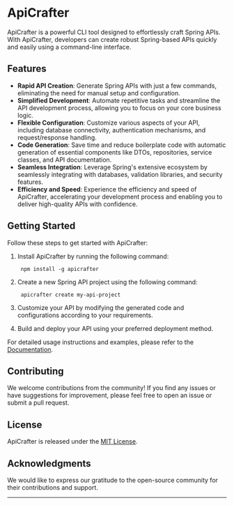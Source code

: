 # ApiCrafter

ApiCrafter is a powerful CLI tool designed to effortlessly craft Spring APIs. With ApiCrafter, developers can create robust Spring-based APIs quickly and easily using a command-line interface.

## Features

- **Rapid API Creation**: Generate Spring APIs with just a few commands, eliminating the need for manual setup and configuration.
- **Simplified Development**: Automate repetitive tasks and streamline the API development process, allowing you to focus on your core business logic.
- **Flexible Configuration**: Customize various aspects of your API, including database connectivity, authentication mechanisms, and request/response handling.
- **Code Generation**: Save time and reduce boilerplate code with automatic generation of essential components like DTOs, repositories, service classes, and API documentation.
- **Seamless Integration**: Leverage Spring's extensive ecosystem by seamlessly integrating with databases, validation libraries, and security features.
- **Efficiency and Speed**: Experience the efficiency and speed of ApiCrafter, accelerating your development process and enabling you to deliver high-quality APIs with confidence.

## Getting Started

Follow these steps to get started with ApiCrafter:

1. Install ApiCrafter by running the following command:
    

        npm install -g apicrafter
 
2. Create a new Spring API project using the following command:

      
        apicrafter create my-api-project
    

3. Customize your API by modifying the generated code and configurations according to your requirements.

4. Build and deploy your API using your preferred deployment method.

For detailed usage instructions and examples, please refer to the [Documentation](https://github.com/yourusername/apicrafter/wiki).

## Contributing

We welcome contributions from the community! If you find any issues or have suggestions for improvement, please feel free to open an issue or submit a pull request.

## License

ApiCrafter is released under the [MIT License](https://github.com/yourusername/apicrafter/blob/main/LICENSE).

## Acknowledgments

We would like to express our gratitude to the open-source community for their contributions and support.

---
